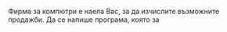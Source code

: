 Фирма за компютри е наела Вас, за да изчислите възможните продажби. Да се напише програма, която за 
